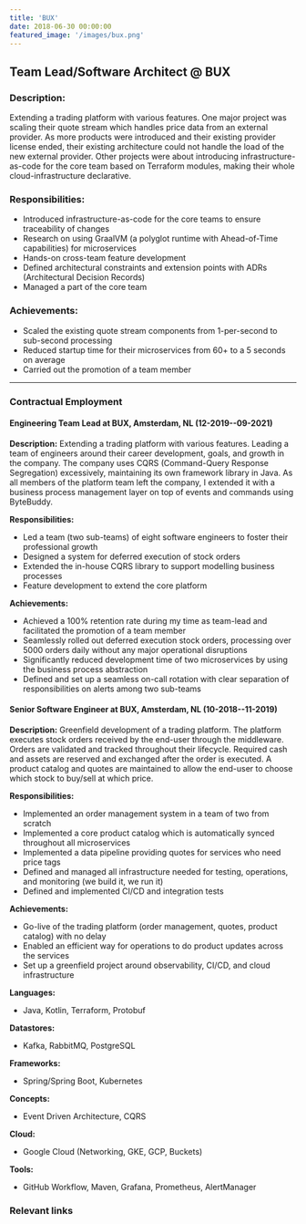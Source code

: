 ```yaml
---
title: 'BUX'
date: 2018-06-30 00:00:00
featured_image: '/images/bux.png'
---
```



## Team Lead/Software Architect @ BUX

### Description:
Extending a trading platform with various features. One major project was scaling their quote stream which handles price data from an external provider. As more products were introduced and their existing provider license ended, their existing architecture could not handle the load of the new external provider. Other projects were about introducing infrastructure-as-code for the core team based on Terraform modules, making their whole cloud-infrastructure declarative.

### Responsibilities:
- Introduced infrastructure-as-code for the core teams to ensure traceability of changes
- Research on using GraalVM (a polyglot runtime with Ahead-of-Time capabilities) for microservices
- Hands-on cross-team feature development
- Defined architectural constraints and extension points with ADRs (Architectural Decision Records)
- Managed a part of the core team

### Achievements:
- Scaled the existing quote stream components from 1-per-second to sub-second processing
- Reduced startup time for their microservices from 60+ to a 5 seconds on average
- Carried out the promotion of a team member

---

### Contractual Employment

#### Engineering Team Lead at BUX, Amsterdam, NL (12-2019--09-2021)
**Description:**
Extending a trading platform with various features. Leading a team of engineers around their career development, goals, and growth in the company. The company uses CQRS (Command-Query Response Segregation) excessively, maintaining its own framework library in Java. As all members of the platform team left the company, I extended it with a business process management layer on top of events and commands using ByteBuddy.

**Responsibilities:**
- Led a team (two sub-teams) of eight software engineers to foster their professional growth
- Designed a system for deferred execution of stock orders
- Extended the in-house CQRS library to support modelling business processes
- Feature development to extend the core platform

**Achievements:**
- Achieved a 100% retention rate during my time as team-lead and facilitated the promotion of a team member
- Seamlessly rolled out deferred execution stock orders, processing over 5000 orders daily without any major operational disruptions
- Significantly reduced development time of two microservices by using the business process abstraction
- Defined and set up a seamless on-call rotation with clear separation of responsibilities on alerts among two sub-teams


#### Senior Software Engineer at BUX, Amsterdam, NL (10-2018--11-2019)
**Description:**
Greenfield development of a trading platform. The platform executes stock orders received by the end-user through the middleware. Orders are validated and tracked throughout their lifecycle. Required cash and assets are reserved and exchanged after the order is executed. A product catalog and quotes are maintained to allow the end-user to choose which stock to buy/sell at which price.

**Responsibilities:**
- Implemented an order management system in a team of two from scratch
- Implemented a core product catalog which is automatically synced throughout all microservices
- Implemented a data pipeline providing quotes for services who need price tags
- Defined and managed all infrastructure needed for testing, operations, and monitoring (we build it, we run it)
- Defined and implemented CI/CD and integration tests

**Achievements:**
- Go-live of the trading platform (order management, quotes, product catalog) with no delay
- Enabled an efficient way for operations to do product updates across the services
- Set up a greenfield project around observability, CI/CD, and cloud infrastructure

**Languages:**
- Java, Kotlin, Terraform, Protobuf

**Datastores:**
- Kafka, RabbitMQ, PostgreSQL

**Frameworks:**
- Spring/Spring Boot, Kubernetes

**Concepts:**
- Event Driven Architecture, CQRS

**Cloud:**
- Google Cloud (Networking, GKE, GCP, Buckets)

**Tools:**
- GitHub Workflow, Maven, Grafana, Prometheus, AlertManager

### Relevant links
